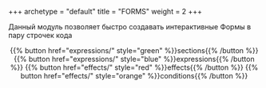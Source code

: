 +++
archetype = "default"
title = "FORMS"
weight = 2
+++

Данный модуль позволяет быстро создавать интерактивные Формы в пару строчек кода

<center>
{{% button href="expressions/" style="green" %}}sections{{% /button %}}
{{% button href="expressions/" style="blue" %}}expressions{{% /button %}}
{{% button href="effects/" style="red" %}}effects{{% /button %}}
{{% button href="effects/" style="orange" %}}conditions{{% /button %}}
</center>